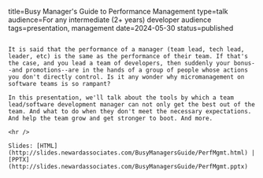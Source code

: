 title=Busy Manager's Guide to Performance Management
type=talk
audience=For any intermediate (2+ years) developer audience
tags=presentation, management
date=2024-05-30
status=published
~~~~~~

It is said that the performance of a manager (team lead, tech lead, leader, etc) is the same as the performance of their team. If that's the case, and you lead a team of developers, then suddenly your bonus--and promotions--are in the hands of a group of people whose actions you don't directly control. Is it any wonder why micromanagement on software teams is so rampant?

In this presentation, we'll talk about the tools by which a team lead/software development manager can not only get the best out of the team. And what to do when they don't meet the necessary expectations. And help the team grow and get stronger to boot. And more.
    
<hr />

Slides: [HTML](http://slides.newardassociates.com/BusyManagersGuide/PerfMgmt.html) | [PPTX](http://slides.newardassociates.com/BusyManagersGuide/PerfMgmt.pptx)
